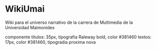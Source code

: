 # WikiUmai
Wiki para el universo narrativo de la carrera de Multimedia de la Universidad Maimonides

componente titulos: 35px, tipografia Raleway bold, color #381460
textos: 17px, color #381460, tipogradia proxima nova
